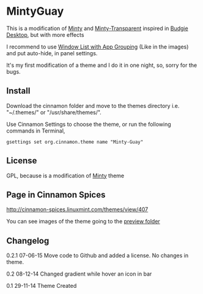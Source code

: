 MintyGuay
=============

This is a modification of [Minty](http://cinnamon-spices.linuxmint.com/themes/view/25) and [Minty-Transparent](http://cinnamon-spices.linuxmint.com/themes/view/27) inspired in [Budgie Desktop](https://solus-project.com/budgie/), but with more effects

I recommend to use [Window List with App Grouping]() (Like in the images) and put auto-hide, in panel settings.

It's my first modification of a theme and I do it in one night, so, sorry for the bugs.


Install
-------
 
Download the cinnamon folder and move to the themes directory i.e. "~/.themes/" or "/usr/share/themes/".
 
Use Cinnamon Settings to choose the theme, or run the following commands in Terminal,
```
gsettings set org.cinnamon.theme name "Minty-Guay"
```

License
-------

GPL, because is a modification of [Minty](http://cinnamon-spices.linuxmint.com/themes/view/25) theme
 

Page in Cinnamon Spices
-------
http://cinnamon-spices.linuxmint.com/themes/view/407

You can see images of the theme going to the [preview folder](https://github.com/Xirzag/MintyGuay/tree/master/preview)

Changelog
-------

0.2.1 07-06-15 Move code to Github and added a license. No changes in theme.

0.2   08-12-14 Changed gradient while hover an icon in bar

0.1   29-11-14 Theme Created
